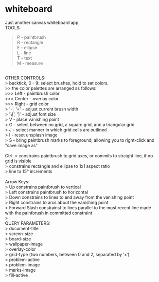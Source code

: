 # whiteboard
Just another canvas whiteboard app
<br />
TOOLS: <br />
> P - paintbrush<br />
> R - rectangle<br />
> E - ellipse<br />
> L - line<br />
> T - text<br />
> M - measure<br />
<br />
OTHER CONTROLS: <br />
> backtick, 0 - 9: select brushes, hold to set colors.<br />
>> the color palettes are arranged as follows:<br />
>>> Left - paintbrush color<br />
>>> Center - overlay color<br />
>>> Right - grid color<br />
> '-', '=' - adjust current brush width<br />
> '\[', ']' - adjust font size<br />
> V - place vanishing point<br />
> G - select between no grid, a square grid, and a triangular grid<br />
> J - select manner in which grid cells are outlined<br />
> I - reset unsplash image<br />
> S - bring paintbrush marks to foreground, allowing you to right-click and "save image as"<br />
<br />
Ctrl:
> constrains paintbrush to grid axes, or commits to straight line, if no grid is visible<br />
> constrains rectangle and ellipse to 1x1 aspect ratio<br />
> line to 15° increments<br />
<br />
Arrow Keys: <br />
> Up constrains paintbrush to vertical<br />
> Left constrains paintbrush to horizontal<br />
> Down constrains to lines to and away from the vanishing point<br />
> Right constrains to arcs about the vanishing point<br />
> Forward Slash constrainst to lines parallel to the most recent line made with the paintbrush in committed constraint<br />
><br />
QUERY PARAMETERS: <br />
> document-title<br />
> screen-size<br />
> board-size<br />
> wallpaper-image<br />
> overlay-color<br />
> grid-type (two numbers, between 0 and 2, separated by 'x')<br />
> problem-active<br />
> problem-image<br />
> marks-image<br />
> fill-active<br />
